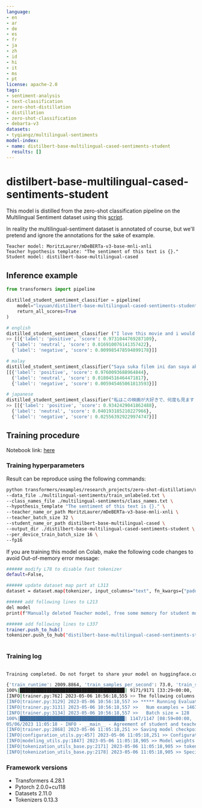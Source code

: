 ```yaml
---
language:
- en
- ar
- de
- es
- fr
- ja
- zh
- id
- hi
- it
- ms
- pt
license: apache-2.0
tags:
- sentiment-analysis
- text-classification
- zero-shot-distillation
- distillation
- zero-shot-classification
- debarta-v3
datasets:
- tyqiangz/multilingual-sentiments
model-index:
- name: distilbert-base-multilingual-cased-sentiments-student
  results: []
---
```


<!-- This model card has been generated automatically according to the information the Trainer had access to. You
should probably proofread and complete it, then remove this comment. -->

# distilbert-base-multilingual-cased-sentiments-student

This model is distilled from the zero-shot classification pipeline on the Multilingual Sentiment 
dataset using this [script](https://github.com/huggingface/transformers/tree/main/examples/research_projects/zero-shot-distillation). 

In reality the multilingual-sentiment dataset is annotated of course, 
but we'll pretend and ignore the annotations for the sake of example.


    Teacher model: MoritzLaurer/mDeBERTa-v3-base-mnli-xnli
    Teacher hypothesis template: "The sentiment of this text is {}."
    Student model: distilbert-base-multilingual-cased


## Inference example

```python
from transformers import pipeline

distilled_student_sentiment_classifier = pipeline(
    model="lxyuan/distilbert-base-multilingual-cased-sentiments-student", 
    return_all_scores=True
)

# english
distilled_student_sentiment_classifier ("I love this movie and i would watch it again and again!")
>> [[{'label': 'positive', 'score': 0.9731044769287109},
  {'label': 'neutral', 'score': 0.016910076141357422},
  {'label': 'negative', 'score': 0.009985478594899178}]]

# malay
distilled_student_sentiment_classifier("Saya suka filem ini dan saya akan menontonnya lagi dan lagi!")
[[{'label': 'positive', 'score': 0.9760093688964844},
  {'label': 'neutral', 'score': 0.01804516464471817},
  {'label': 'negative', 'score': 0.005945465061813593}]]

# japanese
distilled_student_sentiment_classifier("私はこの映画が大好きで、何度も見ます！")
>> [[{'label': 'positive', 'score': 0.9342429041862488},
  {'label': 'neutral', 'score': 0.040193185210227966},
  {'label': 'negative', 'score': 0.025563929229974747}]]


```


## Training procedure

Notebook link: [here](https://github.com/LxYuan0420/nlp/blob/main/notebooks/Distilling_Zero_Shot_multilingual_distilbert_sentiments_student.ipynb)

### Training hyperparameters

Result can be reproduce using the following commands:

```bash
python transformers/examples/research_projects/zero-shot-distillation/distill_classifier.py \
--data_file ./multilingual-sentiments/train_unlabeled.txt \
--class_names_file ./multilingual-sentiments/class_names.txt \
--hypothesis_template "The sentiment of this text is {}." \
--teacher_name_or_path MoritzLaurer/mDeBERTa-v3-base-mnli-xnli \
--teacher_batch_size 32 \
--student_name_or_path distilbert-base-multilingual-cased \
--output_dir ./distilbert-base-multilingual-cased-sentiments-student \
--per_device_train_batch_size 16 \
--fp16
```

If you are training this model on Colab, make the following code changes to avoid Out-of-memory error message:
```bash
###### modify L78 to disable fast tokenizer 
default=False,

###### update dataset map part at L313
dataset = dataset.map(tokenizer, input_columns="text", fn_kwargs={"padding": "max_length", "truncation": True, "max_length": 512})

###### add following lines to L213
del model
print(f"Manually deleted Teacher model, free some memory for student model.")

###### add following lines to L337
trainer.push_to_hub()
tokenizer.push_to_hub("distilbert-base-multilingual-cased-sentiments-student")
  
```

### Training log
```bash

Training completed. Do not forget to share your model on huggingface.co/models =)

{'train_runtime': 2009.8864, 'train_samples_per_second': 73.0, 'train_steps_per_second': 4.563, 'train_loss': 0.6473459283913797, 'epoch': 1.0}
100%|███████████████████████████████████████| 9171/9171 [33:29<00:00,  4.56it/s]
[INFO|trainer.py:762] 2023-05-06 10:56:18,555 >> The following columns in the evaluation set don't have a corresponding argument in `DistilBertForSequenceClassification.forward` and have been ignored: text. If text are not expected by `DistilBertForSequenceClassification.forward`,  you can safely ignore this message.
[INFO|trainer.py:3129] 2023-05-06 10:56:18,557 >> ***** Running Evaluation *****
[INFO|trainer.py:3131] 2023-05-06 10:56:18,557 >>   Num examples = 146721
[INFO|trainer.py:3134] 2023-05-06 10:56:18,557 >>   Batch size = 128
100%|███████████████████████████████████████| 1147/1147 [08:59<00:00,  2.13it/s]
05/06/2023 11:05:18 - INFO - __main__ - Agreement of student and teacher predictions: 88.29%
[INFO|trainer.py:2868] 2023-05-06 11:05:18,251 >> Saving model checkpoint to ./distilbert-base-multilingual-cased-sentiments-student
[INFO|configuration_utils.py:457] 2023-05-06 11:05:18,251 >> Configuration saved in ./distilbert-base-multilingual-cased-sentiments-student/config.json
[INFO|modeling_utils.py:1847] 2023-05-06 11:05:18,905 >> Model weights saved in ./distilbert-base-multilingual-cased-sentiments-student/pytorch_model.bin
[INFO|tokenization_utils_base.py:2171] 2023-05-06 11:05:18,905 >> tokenizer config file saved in ./distilbert-base-multilingual-cased-sentiments-student/tokenizer_config.json
[INFO|tokenization_utils_base.py:2178] 2023-05-06 11:05:18,905 >> Special tokens file saved in ./distilbert-base-multilingual-cased-sentiments-student/special_tokens_map.json

```

### Framework versions

- Transformers 4.28.1
- Pytorch 2.0.0+cu118
- Datasets 2.11.0
- Tokenizers 0.13.3